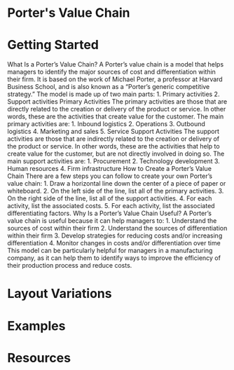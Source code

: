 # Porter's Value Chain

# Getting Started

What Is a Porter’s Value Chain? A Porter’s value chain is a model that helps managers to identify the major sources of cost and differentiation within their firm. It is based on the work of Michael Porter, a professor at Harvard Business School, and is also known as a “Porter’s generic competitive strategy.” The model is made up of two main parts: 1. Primary activities 2. Support activities Primary Activities The primary activities are those that are directly related to the creation or delivery of the product or service. In other words, these are the activities that create value for the customer. The main primary activities are: 1. Inbound logistics 2. Operations 3. Outbound logistics 4. Marketing and sales 5. Service Support Activities The support activities are those that are indirectly related to the creation or delivery of the product or service. In other words, these are the activities that help to create value for the customer, but are not directly involved in doing so. The main support activities are: 1. Procurement 2. Technology development 3. Human resources 4. Firm infrastructure How to Create a Porter’s Value Chain There are a few steps you can follow to create your own Porter’s value chain: 1. Draw a horizontal line down the center of a piece of paper or whiteboard. 2. On the left side of the line, list all of the primary activities. 3. On the right side of the line, list all of the support activities. 4. For each activity, list the associated costs. 5. For each activity, list the associated differentiating factors. Why Is a Porter’s Value Chain Useful? A Porter’s value chain is useful because it can help managers to: 1. Understand the sources of cost within their firm 2. Understand the sources of differentiation within their firm 3. Develop strategies for reducing costs and/or increasing differentiation 4. Monitor changes in costs and/or differentiation over time This model can be particularly helpful for managers in a manufacturing company, as it can help them to identify ways to improve the efficiency of their production process and reduce costs.

# Layout Variations
# Examples
# Resources